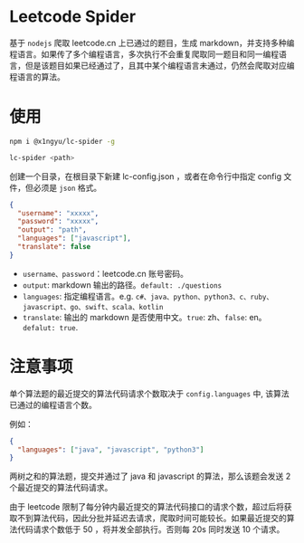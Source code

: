 # Leetcode Spider

基于 `nodejs` 爬取 leetcode.cn 上已通过的题目，生成 markdown，并支持多种编程语言。如果传了多个编程语言，多次执行不会重复爬取同一题目和同一编程语言，但是该题目如果已经通过了，且其中某个编程语言未通过，仍然会爬取对应编程语言的算法。

# 使用

```bash
npm i @x1ngyu/lc-spider -g

lc-spider <path>
```

创建一个目录，在根目录下新建 lc-config.json ，或者在命令行中指定 config 文件，但必须是 `json` 格式。

```json
{
  "username": "xxxxx",
  "password": "xxxxx",
  "output": "path",
  "languages": ["javascript"],
  "translate": false
}
```

- `username、password`：leetcode.cn 账号密码。
- `output`: markdown 输出的路径。`default: ./questions`
- `languages`: 指定编程语言。e.g. `c#、java、python、python3、c、ruby、javascript、go、swift、scala、kotlin`
- `translate`: 输出的 markdown 是否使用中文。`true`: zh、`false`: en。 `defalut: true`.

# 注意事项

单个算法题的最近提交的算法代码请求个数取决于 `config.languages` 中, 该算法已通过的编程语言个数。

例如：

```json
{
  "languages": ["java", "javascript", "python3"]
}
```

两树之和的算法题，提交并通过了 java 和 javascript 的算法，那么该题会发送 2 个最近提交的算法代码请求。

由于 leetcode 限制了每分钟内最近提交的算法代码接口的请求个数，超过后将获取不到算法代码，因此分批并延迟去请求，爬取时间可能较长。如果最近提交的算法代码请求个数低于 50 ，将并发全部执行。否则每 20s 同时发送 10 个请求。
